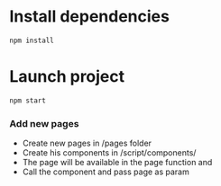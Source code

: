 # Install dependencies

```bash
npm install
```

# Launch project
```bash
npm start
```

### Add new pages
* Create new pages in /pages folder
* Create his components in /script/components/
* The page will be available in the page function and
* Call the component and pass page as param
